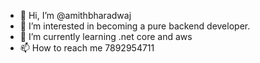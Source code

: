 - 👋 Hi, I’m @amithbharadwaj
- 👀 I’m interested in becoming a pure backend developer.
- 🌱 I’m currently learning .net core and aws
- 📫 How to reach me 7892954711

<!---
amithbharadwaj/amithbharadwaj is a ✨ special ✨ repository because its `README.md` (this file) appears on your GitHub profile.
You can click the Preview link to take a look at your changes.
--->
